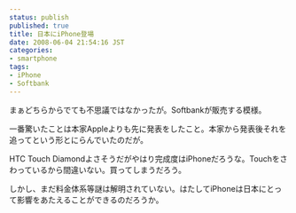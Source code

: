 ```yaml
---
status: publish
published: true
title: 日本にiPhone登場
date: 2008-06-04 21:54:16 JST
categories:
- smartphone
tags:
- iPhone
- Softbank
---
```

まぁどちらからでても不思議ではなかったが。Softbankが販売する模様。

一番驚いたことは本家Appleよりも先に発表をしたこと。本家から発表後それを追ってという形とにらんでいたのだが。

HTC Touch Diamondよさそうだがやはり完成度はiPhoneだろうな。Touchをさわっているから間違いない。買ってしまうだろう。

しかし、まだ料金体系等謎は解明されていない。はたしてiPhoneは日本にとって影響をあたえることができるのだろうか。
